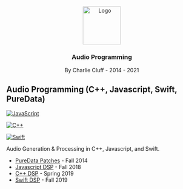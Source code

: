 ﻿<br />
<p align="center">
    <img src="https://user-images.githubusercontent.com/29167186/121762361-44c74480-caea-11eb-939a-58d13f9b41eb.png" alt="Logo" width="100" height="100">

  <h3 align="center">Audio Programming</h3>

  <p align="center">
    By Charlie Cluff - 2014 - 2021
  </p>
</p>

## Audio Programming (C++, Javascript, Swift, PureData)

<a href="https://github.com/thecluff/CluffAudio/tree/main/Javascript"><img alt="JavaScript" src="https://img.shields.io/badge/javascript-%23323330.svg?style=for-the-badge&logo=javascript&logoColor=%23F7DF1E"/></a>

<a href="https://github.com/thecluff/CluffAudio/tree/main/C%2B%2B"><img alt="C++" src="https://img.shields.io/badge/c++-%2300599C.svg?style=for-the-badge&logo=c%2B%2B&logoColor=white"/></a>

<a href="https://github.com/thecluff/CluffAudio/tree/main/Swift"><img alt="Swift" src="https://img.shields.io/badge/swift-%23FA7343.svg?style=for-the-badge&logo=swift&logoColor=white"/></a>

Audio Generation & Processing in C++, Javascript, and Swift.

<ul>
<li>
<a href="https://github.com/thecluff/CluffAudio/tree/main/PureData">PureData Patches</a> - Fall 2014
</li>
<li>
<a href="https://github.com/thecluff/CluffAudio/tree/main/Javascript">Javascript DSP</a> - Fall 2018
</li>
<li>
<a href="https://github.com/thecluff/CluffAudio/tree/main/C%2B%2B">C++ DSP</a> - Spring 2019
</li>
<li>
<a href="https://github.com/thecluff/CluffAudio/tree/main/Swift">Swift DSP</a> - Fall 2019
</li>
</ul>
